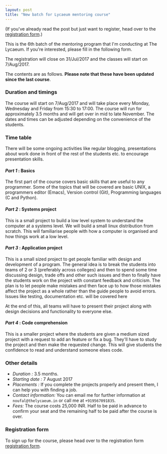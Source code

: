 ```yaml
---
layout: post
title: "New batch for Lycaeum mentoring course"
---
```


(If you've already read the post but just want to register, head over to the [registration form](https://goo.gl/forms/xBJWxpvvfbDrRhUm2).)

This is the 6th batch of the mentoring program that I'm conducting at The Lycaeum. If you're interested, please fill in the following form.

The registration will close on 31/Jul/2017 and the classes will start on 7/Aug/2017.

The contents are as follows. **Please note that these have been updated since the last course**.

### Duration and timings

The course will start on 7/Aug/2017 and will take place every Monday, Wednesday and Friday from 15:30 to 17:00.
The course will run for approximately 3.5 months and will get over in mid to late November. The dates and times can be adjusted depending on the convenience of the students.

### Time table

There will be some ongoing activities like regular blogging, presentations about work done in front of the rest of the students etc. to encourage presentation skills.

#### *Part 1* : Basics
The first part of the course covers basic skills that are useful to any programmer. Some of the topics that will be covered are basic UNIX, a programmers editor (Emacs), Version control (Git), Programming languages (C and Python).

#### *Part 2* : Systems project
This is a small project to build a low level system to understand the computer at a systems level. We will build a small linux distribution from scratch. This will familiarise people with how a computer is organised and how things work at a low level.

#### *Part 3* : Application project
This is a small sized project to get people familiar with design and development of a program. The general idea is to break the students into teams of 2 or 3 (preferably across colleges) and then to spend some time discussing design, trade offs and other such issues and then to finally have the students work on the project with constant feedback and criticism. The plan is to let people make mistakes and then face up to how those mistakes affect the project as a whole rather than the guide people to avoid errors. Issues like testing, documentation etc. will be covered here

At the end of this, all teams will have to present their project along with design decisions and functionality to everyone else.

#### *Part 4* : Code comprehension
This is a smaller project where the students are given a medium sized project with a request to add an feature or fix a bug. They'll have to study the project and then make the requested change. This will give students the confidence to read and understand someone elses code.


### Other details

   * *Duration :* 3.5 months.
   * *Starting date :* 7 August 2017
   * *Placements :* If you complete the projects properly and present them, I can help you with finding a job. 
   * *Contact information:* You can email me for further information at `noufal@thelycaeum.in` or call me at `+919567091835`. 
   * *Fees:* The course costs 25,000 INR. Half to be paid in advance to confirm your seat and the remaining half to be paid after the course is over. 

### Registration form

To sign up for the course, please head over to the registration form [registration form](https://goo.gl/forms/xBJWxpvvfbDrRhUm2).
